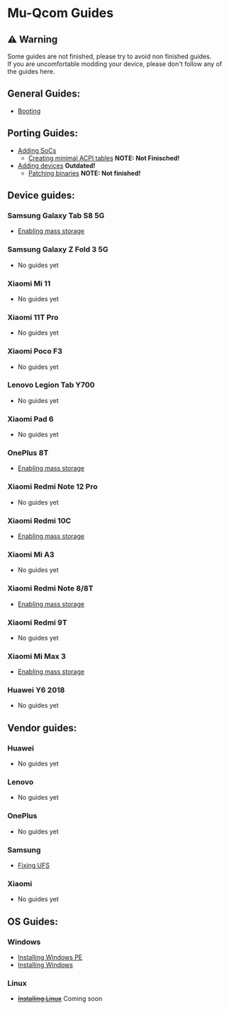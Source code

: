 # Mu-Qcom Guides

## ⚠️ Warning

Some guides are not finished, please try to avoid non finished guides. <br />
If you are uncomfortable modding your device, please don't follow any of the guides here.

## General Guides:

   - [Booting](https://github.com/Robotix22/UEFI-Guides/blob/main/Mu-Qcom/General/Boot.md)

## Porting Guides:

   - [Adding SoCs](https://github.com/Robotix22/UEFI-Guides/blob/main/Mu-Qcom/Porting/SoC.md)
       - [Creating minimal ACPI tables](https://github.com/Robotix22/UEFI-Guides/blob/main/Mu-Qcom/Porting/ACPI.md) **NOTE: Not Finisched!**
   - [Adding devices](https://github.com/Robotix22/UEFI-Guides/blob/main/Mu-Qcom/Porting/Device.md) **Outdated!**
       - [Patching binaries](https://github.com/Robotix22/UEFI-Guides/blob/main/Mu-Qcom/Porting/Binaries.md) **NOTE: Not finished!**

## Device guides:

### Samsung Galaxy Tab S8 5G

   - [Enabling mass storage](https://github.com/Robotix22/UEFI-Guides/blob/main/Mu-Qcom/Devices/Galaxy-Tab-S8-5G/Mass-Storage.md)

### Samsung Galaxy Z Fold 3 5G

   - No guides yet

### Xiaomi Mi 11

   - No guides yet

### Xiaomi 11T Pro

   - No guides yet

### Xiaomi Poco F3

   - No guides yet

### Lenovo Legion Tab Y700

   - No guides yet

### Xiaomi Pad 6

   - No guides yet

### OnePlus 8T

   - [Enabling mass storage](https://github.com/Robotix22/UEFI-Guides/blob/main/Mu-Qcom/Devices/OnePlus-8T/Mass-Storage.md)

### Xiaomi Redmi Note 12 Pro

   - No guides yet

### Xiaomi Redmi 10C

   - [Enabling mass storage](https://github.com/Robotix22/UEFI-Guides/blob/main/Mu-Qcom/Devices/Xiaomi-Redmi-10C/Mass-Storage.md)

### Xiaomi Mi A3

   - No guides yet

### Xiaomi Redmi Note 8/8T

   - [Enabling mass storage](https://github.com/Robotix22/UEFI-Guides/blob/main/Mu-Qcom/Devices/Xiaomi-Redmi-Note-8/Mass-Storage.md)

### Xiaomi Redmi 9T

   - No guides yet

### Xiaomi Mi Max 3

   - [Enabling mass storage](https://github.com/Robotix22/UEFI-Guides/blob/main/Mu-Qcom/Devices/Xiaomi-Mi-Max-3/Mass-Storage.md)

### Huawei Y6 2018

   - No guides yet

## Vendor guides:

### Huawei

   - No guides yet

### Lenovo

   - No guides yet

### OnePlus

   - No guides yet

### Samsung

   - [Fixing UFS](https://github.com/Robotix22/UEFI-Guides/blob/main/Mu-Qcom/Vendors/Samsung/Fix-UFS.md)

### Xiaomi

   - No guides yet

## OS Guides:

### Windows

   - [Installing Windows PE](https://github.com/Robotix22/UEFI-Guides/blob/main/Mu-Qcom/OS/WinPE.md)
   - [Installing Windows](https://github.com/Robotix22/UEFI-Guides/blob/main/Mu-Qcom/OS/Win.md)

### Linux

   - ~~[Installing Linux](https://github.com/Robotix22/UEFI-Guides/blob/main/Mu-Qcom/OS/Linux.md)~~ Coming soon

